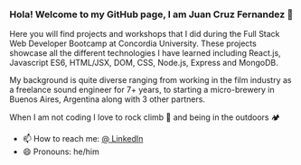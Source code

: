 ### Hola! Welcome to my GitHub page, I am Juan Cruz Fernandez 👋

Here you will find projects and workshops that I did during the Full Stack Web Developer Bootcamp at Concordia University. These projects showcase all the different technologies I have learned including React.js, Javascript ES6, HTML/JSX, DOM, CSS, Node.js, Express and MongoDB.  

My background is quite diverse ranging from working in the film industry as a freelance sound engineer for 7+ years, to starting a micro-brewery in Buenos Aires, Argentina along with 3 other partners. 

When I am not coding I love to rock climb 🧗 and being in the outdoors 🏕️

- 📫 How to reach me: [@ LinkedIn](https://www.linkedin.com/in/juancruzfernandez1/) 
- 😄 Pronouns: he/him
